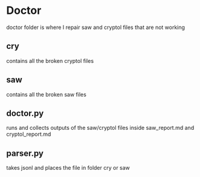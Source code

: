 # Doctor

doctor folder is where I repair saw and cryptol files that are not working

## cry
contains all the broken cryptol files

## saw
contains all the broken saw files

## doctor.py
runs and collects outputs of the saw/cryptol files inside saw_report.md and cryptol_report.md

## parser.py
takes jsonl and places the file in folder cry or saw